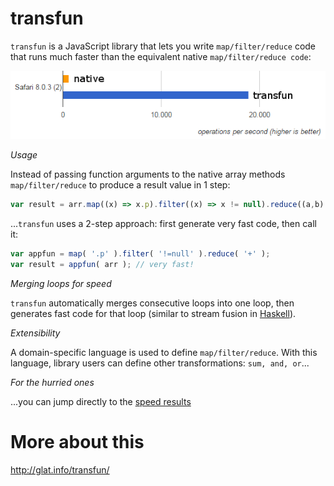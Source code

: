 # transfun

`transfun` is a JavaScript library that lets you write `map/filter/reduce` code that runs much faster than the equivalent native `map/filter/reduce code`:

![speedup](img/jsperf_safari.png)

*Usage*

Instead of passing function arguments to the native array methods `map/filter/reduce` to produce a result value in 1 step: 
```javascript
var result = arr.map((x) => x.p).filter((x) => x != null).reduce((a,b) => a + b);
  ```
  
...`transfun` uses a 2-step approach: first generate very fast code, then call it:
```javascript
var appfun = map( '.p' ).filter( '!=null' ).reduce( '+' );
var result = appfun( arr ); // very fast!
```

*Merging loops for speed*

`transfun` automatically merges consecutive loops into one loop, then generates fast code for that loop (similar to stream fusion in [Haskell](http://chrisdone.com/posts/stream-composability)).

*Extensibility*

A domain-specific language is used to define `map/filter/reduce`. With this language, library users can define other transformations: `sum, and, or`...

*For the hurried ones*

...you can jump directly to the [speed results](http://glat.info/transfun/index.html#speed-result)

# More about this

http://glat.info/transfun/
